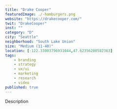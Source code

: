 ```yaml
---
title: "Drake Cooper"
featuredImage: ./-hamburgers.png
website: "https://drakecooper.com/"
twit: "DrakeCooper"
inst: ""
category: "D"
city: "Seattle"
neighborhood: "South Lake Union"
size: "Medium (11-40)"
location: [-122.33003796931044,47.62356280582363]
tags:
    - branding
    - strategy
    - ux/ui
    - marketing
    - research
    - video
published: true
---
```


Description
